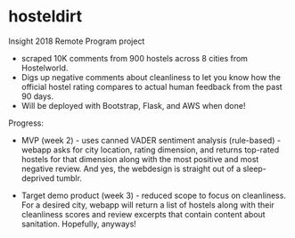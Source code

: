 # hosteldirt
Insight 2018 Remote Program project

* scraped 10K comments from 900 hostels across 8 cities from Hostelworld.
* Digs up negative comments about cleanliness to let you know how the official hostel rating compares to actual human feedback from the past 90 days.
* Will be deployed with Bootstrap, Flask, and AWS when done!

Progress:

* MVP (week 2) - uses canned VADER sentiment analysis (rule-based) - webapp asks for city location, rating dimension, and returns top-rated hostels for that dimension along with the most positive and most negative review. And yes, the webdesign is straight out of a sleep-deprived tumblr.

* Target demo product (week 3) - reduced scope to focus on cleanliness. For a desired city, webapp will return a list of hostels along with their cleanliness scores and review excerpts that contain content about sanitation. Hopefully, anyways!
